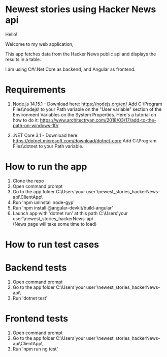 # Newest stories using Hacker News api

Hello!

Welcome to my web application,

This app fetches data from the Hacker News public api and displays the results in a table.

I am using C#/.Net Core as backend, and Angular as frontend.

# Requirements

1. Node.js 14.15.1 - Download here: https://nodejs.org/en/
Add C:\Program Files\nodejs\ to your Path variable on the "User variable" section of the Environment Variables on the System Properties.
Here's a tutorial on how to do it: https://www.architectryan.com/2018/03/17/add-to-the-path-on-windows-10/

2. .NET Core 3.1 - Download here: https://dotnet.microsoft.com/download/dotnet-core
Add C:\Program Files\dotnet to your Path variable.
 
# How to run the app

1. Clone the repo
2. Open command prompt
3. Go to the app folder C:\Users\'your user'\newest_stories_hackerNews-api\ClientApp\
4. Run 'npm uninstall node-gyp'
5. Run 'npm install @angular-devkit/build-angular'
6. Launch app with 'dotnet run' at this path C:\Users\'your user'\newest_stories_hackerNews-api\
(News page will take some time to load)

# How to run test cases

# Backend tests
1. Open command prompt
2. Go to the app folder C:\Users\'your user'\newest_stories_hackerNews-api\
3. Run 'dotnet test'

# Frontend tests
1. Open command prompt
2. Go to the app folder C:\Users\'your user'\newest_stories_hackerNews-api\ClientApp\
3. Run 'npm run ng test'


